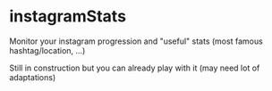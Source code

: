 # instagramStats
Monitor your instagram progression and "useful" stats (most famous hashtag/location, ...)

Still in construction but you can already play with it (may need lot of adaptations)